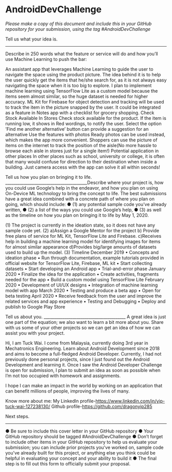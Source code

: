 # AndroidDevChallenge

*Please make a copy of this document and include this in your GitHub repository for your submission, using the tag #AndroidDevChallenge*

Tell us what your idea is. 
________________________________________
Describe in 250 words what the feature or service will do and how you’ll use Machine Learning to push the bar:

An assistant app that leverages Machine Learning to guide the user to navigate the space using the product picture.
The idea behind it is to help the user quickly get the items that he/she search for, as it is not always easy navigating the space when it is too big to explore.
I plan to implement machine learning using TensorFlow Lite as a custom model because the items seem almost similar, so the huge dataset is needed for higher accuracy.
ML Kit for Firebase for object detection and tracking will be used to track the item in the picture snapped by the user.
It could be integrated as a feature in Notes app with a checklist for grocery shopping.
Check Stock Available In Stores
Check stock available for the product. If the item is running low, it shows in Red wordings, to notify the user. Select the option ’Find me another alternative’ button can provide a suggestion for an alternative
Use the features with photos
Ready photos can be used instead, which makes the app more convenient. Shoppers can use the picture of items on the internet to track the position of the aisle(No more hassle to browse each aisle in stores just for a single item!)
Potential application in other places
In other places such as school, university or college, it is often that many would confuse for direction to their destination when inside a building. Just camera access with the app can solve it all within seconds!

Tell us how you plan on bringing it to life. 
________________________________________Describe where your project is, how you could use Google’s help in the endeavor, and how you plan on using On-Device ML technology to bring the concept to life. The best submissions have a great idea combined with a concrete path of where you plan on going, which should include: 
●	(1) any potential sample code you’ve already written, 
●	(2) a list of the ways you could use Google’s help, 
●	(3) as well as the timeline on how you plan on bringing it to life by May 1, 2020. 

(1)	The project is currently in the ideation state, so it does not have any sample code yet.
(2)	a)Assign a Google Mentor for the project
b) Provide free plans of service for ML Kit, TensorFlow Lite and Firebase.
c)Receives help in building a machine learning model for identifying images for items for almost similar appearance
d)Provides big/large amounts of datasets used to build up the model.
(3)	Timeline
December 2019
•	Concepts and ideation phase
•	Run through documentation, example tutorials provided in official website for TensorFlow Lite, Firebase, ML kit
•	Start collecting datasets
•	Start developing an Android app
•	Trial-and-error phase
January 2020
•	Finalize the idea for the application
•	Create activities, fragments needed for the app
•	Build a custom model using TensorFlow Lite
February 2020
•	Development of UI/UX designs
•	Integration of machine learning model with app
March 2020
•	Testing and produce a beta app
•	Open for beta testing
April 2020
•	Receive feedback from the user and improve the related services and app experience
•	Testing and Debugging
•	Deploy and publish to Google Play Store

Tell us about you. 
________________________________________ A great idea is just one part of the equation; we also want to learn a bit more about you. Share with us some of your other projects so we can get an idea of how we can assist you with your project. 

Hi, I am Tuck Wai. I come from Malaysia, currently doing 3rd  year in Mechatronics Engineering. Learn about Android Development since 2018 and aims to become a  full-fledged Android Developer.
Currently, I had not previously done personal projects, since I just found out the Android Development and learning it. Once I saw the Android Developer Challenge is open for submission, I plan to submit an idea as soon as possible when I’m not too occupied with homework and assignments.

I hope I can make an impact in the world by working on an application that can benefit millions of people, improving the lives of many.

Know more about me:
My LinkedIn profile-https://www.linkedin.com/in/yip-tuck-wai-127238130/
Github profile-https://github.com/dragonyip285





Next steps.  
________________________________________ 
●	Be sure to include this cover letter in your GitHub repository
●	Your GitHub repository should be tagged #AndroidDevChallenge
●	Don’t forget to include other items in your GitHub repository to help us evaluate your submission; you can include prior projects you've worked on, sample code you've already built for this project, or anything else you think could be helpful in evaluating your concept and your ability to build it
●	The final step is to fill out this form to officially submit your proposal. 



